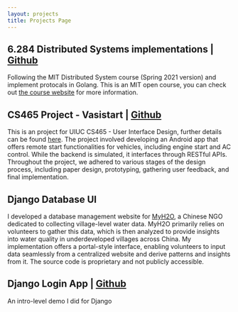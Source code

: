 ```yaml
---
layout: projects
title: Projects Page
---
```


## 6.284 Distributed Systems implementations | [Github](https://github.com/ktonline99/Vasistart)

Following the MIT Distributed System course (Spring 2021 version) and implement protocals in Golang. This is an MIT open course, you can check out [the course website](http://nil.csail.mit.edu/6.824/2021/schedule.html) for more 
information.


## CS465 Project - Vasistart | [Github](https://github.com/ktonline99/Vasistart)

This is an project for UIUC CS465 - User Interface Design, further details can be found [here](https://cs.illinois.edu/academics/courses/cs465). The project involved developing an Android app that offers remote start functionalities for vehicles, including engine start and AC control. While the backend is simulated, it interfaces through RESTful APIs. Throughout the project, we adhered to various stages of the design process, including paper design, prototyping, gathering user feedback, and final implementation.

## Django Database UI

I developed a database management website for [MyH2O](https://www.linkedin.com/company/myh2o-water), a Chinese NGO dedicated to collecting village-level water data. MyH2O primarily relies on volunteers to gather this data, which is then analyzed to provide insights into water quality in underdeveloped villages across China. My implementation offers a portal-style interface, enabling volunteers to input data seamlessly from a centralized website and derive patterns and insights from it. The source code is proprietary and not publicly accessible.


## Django Login App | [Github](https://github.com/xinhong3/django_login_app)

An intro-level demo I did for Django